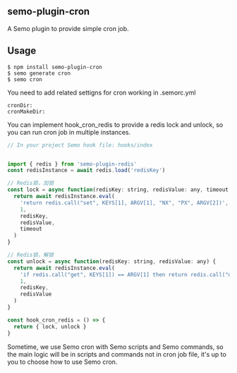 semo-plugin-cron
------------------------

A Semo plugin to provide simple cron job.

## Usage

```
$ npm install semo-plugin-cron
$ semo generate cron
$ semo cron
```

You need to add related settigns for cron working in .semorc.yml

```
cronDir: 
cronMakeDir:
```

You can implement hook_cron_redis to provide a redis lock and unlock, so you can run cron job in multiple instances.

```js
// In your project Semo hook file: hooks/index


import { redis } from 'semo-plugin-redis'
const redisInstance = await redis.load('redisKey')

// Redis锁，加锁
const lock = async function(redisKey: string, redisValue: any, timeout: number) {
  return await redisInstance.eval(
    'return redis.call("set", KEYS[1], ARGV[1], "NX", "PX", ARGV[2])',
    1,
    redisKey,
    redisValue,
    timeout
  )
}

// Redis锁，解锁
const unlock = async function(redisKey: string, redisValue: any) {
  return await redisInstance.eval(
    'if redis.call("get", KEYS[1]) == ARGV[1] then return redis.call("del", KEYS[1]) else return 0 end',
    1,
    redisKey,
    redisValue
  )
}

const hook_cron_redis = () => {
  return { lock, unlock }
}
```

Sometime, we use Semo cron with Semo scripts and Semo commands, so the main logic will be in scripts and commands not in cron job file, it's up to you to choose how to use Semo cron.